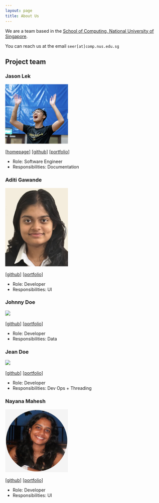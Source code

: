 ```yaml
---
layout: page
title: About Us
---
```


We are a team based in the [School of Computing, National University of Singapore](https://www.comp.nus.edu.sg).

You can reach us at the email `seer[at]comp.nus.edu.sg`

## Project team

### Jason Lek

<img src="images/sornsornah.png" width="200px">

[[homepage](http://www.comp.nus.edu.sg/~damithch)]
[[github](https://github.com/sornsornah)]
[[portfolio](team/johndoe.md)]

* Role: Software Engineer
* Responsibilities: Documentation

### Aditi Gawande

<img src="images/aditig0305.png" width="200px">

[[github](http://github.com/aditig0305)]
[[portfolio](team/johndoe.md)]

* Role: Developer
* Responsibilities: UI

### Johnny Doe

<img src="images/johndoe.png" width="200px">

[[github](http://github.com/johndoe)] [[portfolio](team/johndoe.md)]

* Role: Developer
* Responsibilities: Data

### Jean Doe

<img src="images/johndoe.png" width="200px">

[[github](http://github.com/johndoe)]
[[portfolio](team/johndoe.md)]

* Role: Developer
* Responsibilities: Dev Ops + Threading

### Nayana Mahesh

<img src="images/nayanaamahesh.png" width="200px">

[[github](https://github.com/nayanaamahesh)]
[[portfolio](team/johndoe.md)]

* Role: Developer
* Responsibilities: UI
